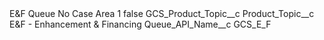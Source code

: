 <?xml version="1.0" encoding="UTF-8"?>
<CustomMetadata xmlns="http://soap.sforce.com/2006/04/metadata" xmlns:xsi="http://www.w3.org/2001/XMLSchema-instance" xmlns:xsd="http://www.w3.org/2001/XMLSchema">
    <label>E&amp;F Queue No Case Area 1</label>
    <protected>false</protected>
    <values>
        <field>GCS_Product_Topic__c</field>
        <value xsi:nil="true"/>
    </values>
    <values>
        <field>Product_Topic__c</field>
        <value xsi:type="xsd:string">E&amp;F - Enhancement &amp; Financing</value>
    </values>
    <values>
        <field>Queue_API_Name__c</field>
        <value xsi:type="xsd:string">GCS_E_F</value>
    </values>
</CustomMetadata>
